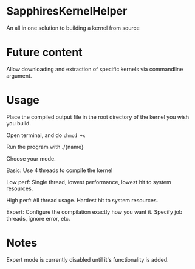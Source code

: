 # SapphiresKernelHelper
An all in one solution to building a kernel from source

# Future content
Allow downloading and extraction of specific kernels via commandline argument.

# Usage
Place the compiled output file in the root directory of the kernel you wish you build.

Open terminal, and do `chmod +x`

Run the program with ./{name}

Choose your mode. 

Basic: Use 4 threads to compile the kernel

Low perf: Single thread, lowest performance, lowest hit to system resources.

High perf: All thread usage. Hardest hit to system resources.

Expert: Configure the compilation exactly how you want it. Specify job threads, ignore error, etc. 

# Notes
Expert mode is currently disabled until it's functionality is added.
